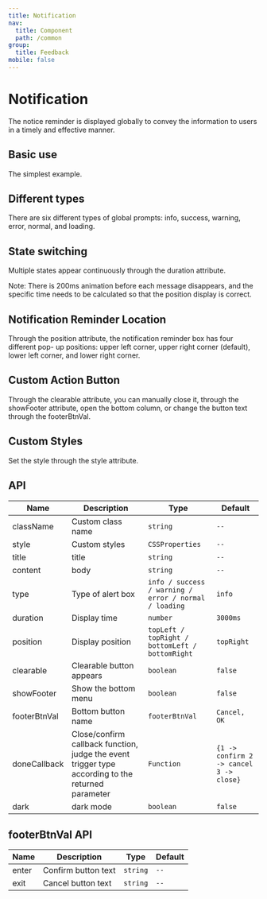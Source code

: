 ```yaml
---
title: Notification
nav:
  title: Component
  path: /common
group:
  title: Feedback
mobile: false
---
```


# Notification

The notice reminder is displayed globally to convey the information to users in a timely and effective manner.

## Basic use

The simplest example.

<code src="./demos/index1.tsx"></code>

## Different types

There are six different types of global prompts: info, success, warning, error, normal, and loading.

<code src="./demos/index2.tsx"></code>

## State switching

Multiple states appear continuously through the duration attribute.

Note: There is 200ms animation before each message disappears, and the specific time needs to be calculated so that the position display is correct.

<code src="./demos/index3.tsx"></code>

## Notification Reminder Location

Through the position attribute, the notification reminder box has four different pop- up positions: upper left corner, upper right corner (default), lower left corner, and lower right corner.

<code src="./demos/index4.tsx"></code>

## Custom Action Button

Through the clearable attribute, you can manually close it, through the showFooter attribute, open the bottom column, or change the button text through the footerBtnVal.

<code src="./demos/index5.tsx"></code>

## Custom Styles

Set the style through the style attribute.

<code src="./demos/index6.tsx"></code>

## API

| Name         | Description                                                                                       | Type                                                  | Default                                 |
| ------------ | ------------------------------------------------------------------------------------------------- | ----------------------------------------------------- | --------------------------------------- |
| className    | Custom class name                                                                                 | `string`                                              | `--`                                    |
| style        | Custom styles                                                                                     | `CSSProperties`                                       | `--`                                    |
| title        | title                                                                                             | `string`                                              | `--`                                    |
| content      | body                                                                                              | `string`                                              | `--`                                    |
| type         | Type of alert box                                                                                 | `info / success / warning / error / normal / loading` | `info`                                  |
| duration     | Display time                                                                                      | `number`                                              | `3000ms`                                |
| position     | Display position                                                                                  | `topLeft / topRight / bottomLeft / bottomRight`       | `topRight`                              |
| clearable    | Clearable button appears                                                                          | `boolean`                                             | `false`                                 |
| showFooter   | Show the bottom menu                                                                              | `boolean`                                             | `false`                                 |
| footerBtnVal | Bottom button name                                                                                | `footerBtnVal`                                        | `Cancel, OK`                            |
| doneCallback | Close/confirm callback function, judge the event trigger type according to the returned parameter | `Function`                                            | `{1 -> confirm 2 -> cancel 3 -> close}` |
| dark         | dark mode                                                                                         | `boolean`                                             | `false`                                 |

## footerBtnVal API

| Name  | Description         | Type     | Default |
| ----- | ------------------- | -------- | ------- |
| enter | Confirm button text | `string` | `--`    |
| exit  | Cancel button text  | `string` | `--`    |
